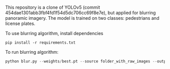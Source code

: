 This repository is a clone of YOLOv5 (commit 454dae1301abb3fbf4fd1f54d5dc706cc69f8e7e), but applied for blurring panoramic imagery. The model is trained on two classes: pedestrians and license plates. 

To use blurring algorithm, install dependencies
```shell
pip install -r requirements.txt
```

To run blurring algorithm:
```python
python blur.py --weights/best.pt --source folder_with_raw_images --output_folder folder_blurred_images
```
